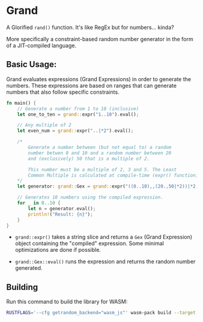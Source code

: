 # Grand

A Glorified `rand()` function. It's like RegEx but for numbers... kinda?

More specifically a constraint-based random number generator in the form
of a JIT-compiled language.

## Basic Usage:

Grand evaluates expressions (Grand Expressions) in order to generate the numbers. These expressions are based on ranges that can generate numbers that also follow specific constraints.

```rust
fn main() {
    // Generate a number from 1 to 10 (inclusive)
    let one_to_ten = grand::expr("1..10").eval();

    // Any multiple of 2
    let even_num = grand::expr("..|*2").eval();

    /*
        Generate a number between (but not equal to) a random
        number betwen 0 and 10 and a random number between 20 
        and (exclusively) 50 that is a multiple of 2.

        This number must be a multiple of 2, 3 and 5. The Least
        Common Multiple is calculated at compile-time (expr() function)
    */
    let generator: grand::Gex = grand::expr("((0..10),,(20.,50|*2))|*2,3,5");

    // Generates 10 numbers using the compiled expression.
    for _ in 0..10 {
        let n = generator.eval();
        println!("Result: {n}");
    }
}
```

- `grand::expr()` takes a string slice and returns a `Gex` (Grand Expression) object containing the "compiled" expression. Some minimal optimizations are done if possible.

- `grand::Gex::eval()` runs the expression and returns the random number generated.

## Building

Run this command to build the library for WASM:
```bash
RUSTFLAGS='--cfg getrandom_backend="wasm_js"' wasm-pack build --target web
```